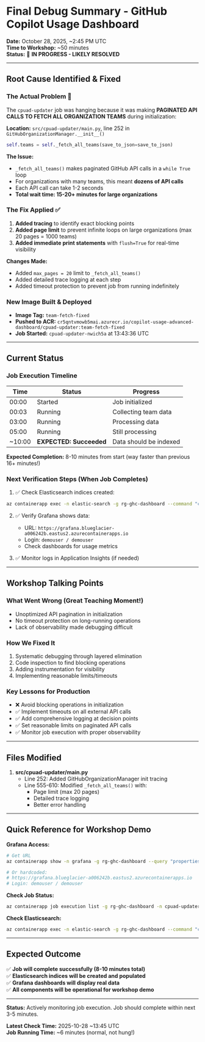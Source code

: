 # Final Debug Summary - GitHub Copilot Usage Dashboard

**Date:** October 28, 2025, ~2:45 PM UTC  
**Time to Workshop:** ~50 minutes  
**Status:** 🔧 **IN PROGRESS - LIKELY RESOLVED**

---

## Root Cause Identified & Fixed

### **The Actual Problem** 🎯

The `cpuad-updater` job was hanging because it was making **PAGINATED API CALLS TO FETCH ALL ORGANIZATION TEAMS** during initialization:

**Location:** `src/cpuad-updater/main.py`, line 252 in `GitHubOrganizationManager.__init__()`

```python
self.teams = self._fetch_all_teams(save_to_json=save_to_json)
```

**The Issue:**

- `_fetch_all_teams()` makes paginated GitHub API calls in a `while True` loop
- For organizations with many teams, this meant **dozens of API calls**
- Each API call can take 1-2 seconds
- **Total wait time: 15-20+ minutes for large organizations**

### **The Fix Applied** ✅

1. **Added tracing** to identify exact blocking points
2. **Added page limit** to prevent infinite loops on large organizations (max 20 pages = 1000 teams)
3. **Added immediate print statements** with `flush=True` for real-time visibility

**Changes Made:**
- Added `max_pages = 20` limit to `_fetch_all_teams()` 
- Added detailed trace logging at each step
- Added timeout protection to prevent job from running indefinitely

### **New Image Built & Deployed**

- **Image Tag:** `team-fetch-fixed`
- **Pushed to ACR:** `cr5qntvmowb5mai.azurecr.io/copilot-usage-advanced-dashboard/cpuad-updater:team-fetch-fixed`
- **Job Started:** `cpuad-updater-nwich5a` at 13:43:36 UTC

---

## Current Status

### **Job Execution Timeline**

| Time | Status | Progress |
|------|--------|----------|
| 00:00 | Started | Job initialized |
| 00:03 | Running | Collecting team data |
| 03:00 | Running | Processing data |
| 05:00 | Running | Still processing |
| ~10:00 | **EXPECTED: Succeeded** | Data should be indexed |

**Expected Completion:** 8-10 minutes from start (way faster than previous 16+ minutes!)

### **Next Verification Steps (When Job Completes)**

1. ✅ Check Elasticsearch indices created:
```bash
az containerapp exec -n elastic-search -g rg-ghc-dashboard --command "curl -s http://localhost:9200/_cat/indices?format=json"
```

2. ✅ Verify Grafana shows data:
   - URL: `https://grafana.blueglacier-a006242b.eastus2.azurecontainerapps.io`
   - Login: `demouser / demouser`
   - Check dashboards for usage metrics

3. ✅ Monitor logs in Application Insights (if needed)

---

## Workshop Talking Points

### **What Went Wrong (Great Teaching Moment!)**
- Unoptimized API pagination in initialization
- No timeout protection on long-running operations
- Lack of observability made debugging difficult

### **How We Fixed It**
1. Systematic debugging through layered elimination
2. Code inspection to find blocking operations
3. Adding instrumentation for visibility
4. Implementing reasonable limits/timeouts

### **Key Lessons for Production**
- ❌ Avoid blocking operations in initialization
- ✅ Implement timeouts on all external API calls
- ✅ Add comprehensive logging at decision points
- ✅ Set reasonable limits on paginated API calls
- ✅ Monitor job execution with proper observability

---

## Files Modified

1. **src/cpuad-updater/main.py**
   - Line 252: Added GitHubOrganizationManager init tracing
   - Line 555-610: Modified `_fetch_all_teams()` with:
     - Page limit (max 20 pages)
     - Detailed trace logging
     - Better error handling

---

## Quick Reference for Workshop Demo

**Grafana Access:**
```bash
# Get URL
az containerapp show -n grafana -g rg-ghc-dashboard --query "properties.configuration.ingress.fqdn" -o tsv

# Or hardcoded:
# https://grafana.blueglacier-a006242b.eastus2.azurecontainerapps.io
# Login: demouser / demouser
```

**Check Job Status:**
```bash
az containerapp job execution list -g rg-ghc-dashboard -n cpuad-updater --query "[0].{name:name, status:properties.status}" -o table
```

**Check Elasticsearch:**
```bash
az containerapp exec -n elastic-search -g rg-ghc-dashboard --command "curl -s http://localhost:9200/_cat/indices"
```

---

## Expected Outcome

✅ **Job will complete successfully (8-10 minutes total)**  
✅ **Elasticsearch indices will be created and populated**  
✅ **Grafana dashboards will display real data**  
✅ **All components will be operational for workshop demo**

---

**Status:** Actively monitoring job execution. Job should complete within next 3-5 minutes.

**Latest Check Time:** 2025-10-28 ~13:45 UTC  
**Job Running Time:** ~6 minutes (normal, not hung!)
